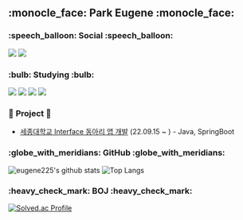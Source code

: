 
<h2><b>:monocle_face: Park Eugene :monocle_face:</b></h2>


<h3>:speech_balloon: <b>Social</b> :speech_balloon:</h3>

<a href="https://hits.seeyoufarm.com"><img src="https://hits.seeyoufarm.com/api/count/incr/badge.svg?url=https%3A%2F%2Fgithub.com%2Feugene225&count_bg=%23FF8A00&title_bg=%23000000&icon=github.svg&icon_color=%23FFA74A&title=GitHub&edge_flat=false"/></a>
<a href="https://www.instagram.com/kong_eugene225/"><img src="https://img.shields.io/badge/INSTAGRAM-E4405F?style=flat-square&logo=Instagram&logoColor=black"/></a>
<!-- <a href="https://bogleboglecoding.tistory.com/"><img src="https://img.shields.io/badge/DEV_LOG-09B3AF?style=flat-square&logo=Storyblok&logoColor=white"/></a> -->



<h3>:bulb: <b>Studying</b> :bulb:</h3>

<img src="https://img.shields.io/badge/java-8669AE?style=for-the-badge&logo=java&logoColor=white"> <img src="https://img.shields.io/badge/c++-00599C?style=for-the-badge&logo=C%2B%2B&logoColor=white"> <img src="https://img.shields.io/badge/spring-6DB33F?style=for-the-badge&logo=spring&logoColor=white"> <img src="https://img.shields.io/badge/spring boot-6DB33F?style=for-the-badge&logo=spring boot&logoColor=white">



<h3>📢 <b>Project</b> 📢</h3>

* [세종대학교 Interface 동아리 앱 개발][1] (22.09.15 ~ ) - Java, SpringBoot
  
[1]:https://github.com/Interface-Co-Ltd/Interface-Server.git

 
 
<h3>:globe_with_meridians: <b>GitHub</b> :globe_with_meridians:</h3>

![eugene225's github stats](https://github-readme-stats.vercel.app/api?username=eugene225&show_icons=true&theme=tokyonight)
![Top Langs](https://github-readme-stats.vercel.app/api/top-langs/?username=eugene225&layout=compact&theme=tokyonight)



<h3>:heavy_check_mark: <b>BOJ</b> :heavy_check_mark:</h3>

[![Solved.ac Profile](http://mazassumnida.wtf/api/generate_badge?boj=zenia0225)](https://solved.ac/zenia0225)


<!---
eugene225/eugene225 is a ✨ special ✨ repository because its `README.md` (this file) appears on your GitHub profile.
You can click the Preview link to take a look at your changes.
--->
